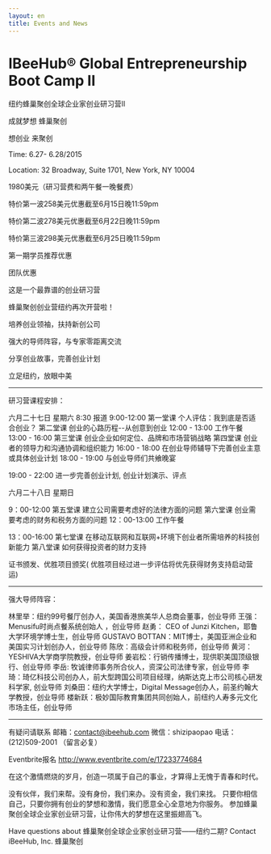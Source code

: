 ```yaml
---
layout: en
title: Events and News
---
```

# IBeeHub® Global Entrepreneurship Boot Camp II


纽约蜂巢聚创全球企业家创业研习营II

成就梦想 蜂巢聚创

想创业 来聚创

Time: 6.27- 6.28/2015

Location: 32 Broadway, Suite 1701, New York, NY 10004

1980美元（研习营费和两午餐一晚餐费）

特价第一波258美元优惠截至6月15日晚11:59pm

特价第二波278美元优惠截至6月22日晚11:59pm

特价第三波298美元优惠截至6月25日晚11:59pm

第一期学员推荐优惠

团队优惠

这是一个最靠谱的创业研习营

蜂巢聚创创业营纽约再次开营啦！

培养创业领袖，扶持新创公司

强大的导师阵容，与专家零距离交流

分享创业故事，完善创业计划

立足纽约，放眼中美

--------------------------------------------------------------------------------

研习营课程安排：

六月二十七日 星期六 8:30 报道 9:00-12:00 第一堂课 个人评估：我到底是否适合创业？ 第二堂课 创业的心路历程--从创意到创业 12:00 - 13:00 工作午餐 13:00 - 16:00 第三堂课 创业企业如何定位、品牌和市场营销战略 第四堂课 创业者的领导力和沟通协调和组织能力 16:00 - 18:00 在创业导师辅导下完善创业主意或具体创业计划 18:00 - 19:00 与创业导师们共飨晚宴 

19:00 - 22:00 进一步完善创业计划, 创业计划演示、评点

六月二十八日 星期日

9：00-12:00 第五堂课 建立公司需要考虑好的法律方面的问题 第六堂课 创业需要考虑的财务和税务方面的问题 12：00-13:00 工作午餐

13：00-16:00 第七堂课 在移动互联网和互联网+环境下创业者所需培养的科技创新能力 第八堂课 如何获得投资者的财力支持

证书颁发、优胜项目颁奖( 优胜项目经过进一步评估将优先获得财务支持启动营运)

--------------------------------------------------------------------------------

强大导师阵容：

林里举：纽约99号餐厅创办人，美国香港旅美华人总商会董事，创业导师 王强： Menusifu时尚点餐系统创始人 ，创业导师 赵勇： CEO of Junzi Kitchen，耶鲁大学环境学博士生，创业导师 GUSTAVO BOTTAN：MIT博士，美国亚洲企业和美国实习计划创办人，创业导师 陈欣：高级会计师和税务师，创业导师 黄河：YESHIVA大学商学院教授，创业导师 姜岩松：行销传播博士，现供职美国顶级银行、创业导师 李岳: 牧诚律师事务所合伙人，资深公司法律专家，创业导师 李琦：琦亿科技公司创办人，前大型跨国公司项目经理，纳斯达克上市公司核心研发科学家, 创业导师 刘桑田：纽约大学博士，Digital Message创办人，前圣约翰大学教授，创业导师 楼新跃：极妙国际教育集团共同创始人，前纽约人寿多元文化市场主任，创业导师

--------------------------------------------------------------------------------

有疑问请联系 邮箱：contact@ibeehub.com 微信：shizipaopao 电话：(212)509-2001 （留言必复）

Eventbrite报名 http://www.eventbrite.com/e/17233774684

在这个激情燃烧的岁月，创造一项属于自己的事业，才算得上无愧于青春和时代。

没有伙伴，我们来帮。没有身份，我们来办。没有资金，我们来找。 只要你相信自己，只要你拥有创业的梦想和激情，我们愿意全心全意地为你服务。 参加蜂巢聚创全球企业家创业研习营，让你伟大的梦想在这里振翅高飞。

Have questions about 蜂巢聚创全球企业家创业研习营——纽约二期? Contact iBeeHub, Inc. 蜂巢聚创 




